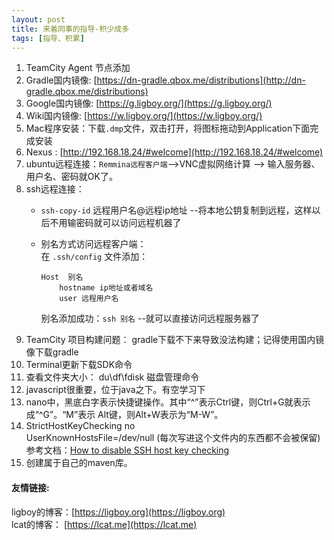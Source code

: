```yaml
---
layout: post
title: 来着同事的指导-积少成多
tags: [指导、积累]
---
```

1. TeamCity Agent 节点添加      
2. Gradle国内镜像: [https://dn-gradle.qbox.me/distributions](http://dn-gradle.qbox.me/distributions)   
3. Google国内镜像: [https://g.ligboy.org/](https://g.ligboy.org/)     
4. Wiki国内镜像: [https://w.ligboy.org/](https://w.ligboy.org/)  
5. Mac程序安装：下载`.dmp`文件，双击打开，将图标拖动到Application下面完成安装  
6. Nexus : [http://192.168.18.24/#welcome](http://192.168.18.24/#welcome)
7. ubuntu远程连接：`Remmina远程客户端`-->VNC虚拟网络计算 --> 输入服务器、用户名、密码就OK了。 
8. ssh远程连接：    
   * `ssh-copy-id` 远程用户名@远程ip地址 --将本地公钥复制到远程，这样以后不用输密码就可以访问远程机器了  
   * 别名方式访问远程客户端：  
     在 `.ssh/config` 文件添加： 
      
         Host  别名  
             hostname ip地址或者域名  
             user 远程用户名 
               
     别名添加成功：`ssh 别名`  --就可以直接访问远程服务器了    
9. TeamCity 项目构建问题： gradle下载不下来导致没法构建；记得使用国内镜像下载gradle  
10. Terminal更新下载SDK命令
11. 查看文件夹大小： du\df\fdisk  磁盘管理命令   
12. javascript很重要，位于java之下。有空学习下
13. nano中，黑底白字表示快捷键操作。其中“^”表示Ctrl键，则Ctrl+G就表示成“^G”。“M”表示 Alt键，则Alt+W表示为“M-W”。  
14. StrictHostKeyChecking no  
    UserKnownHostsFile=/dev/null (每次写进这个文件内的东西都不会被保留)  
    参考文档：[How to disable SSH host key checking](http://linuxcommando.blogspot.kr/2008/10/how-to-disable-ssh-host-key-checking.html)
15. 创建属于自己的maven库。

#### 友情链接:  
ligboy的博客：[https://ligboy.org](https://ligboy.org)  
lcat的博客： [https://lcat.me](https://lcat.me)